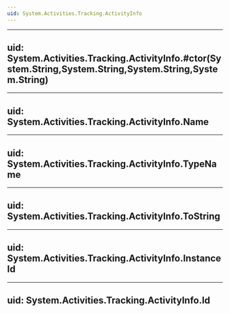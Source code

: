 ```yaml
---
uid: System.Activities.Tracking.ActivityInfo
---
```


---
uid: System.Activities.Tracking.ActivityInfo.#ctor(System.String,System.String,System.String,System.String)
---

---
uid: System.Activities.Tracking.ActivityInfo.Name
---

---
uid: System.Activities.Tracking.ActivityInfo.TypeName
---

---
uid: System.Activities.Tracking.ActivityInfo.ToString
---

---
uid: System.Activities.Tracking.ActivityInfo.InstanceId
---

---
uid: System.Activities.Tracking.ActivityInfo.Id
---
